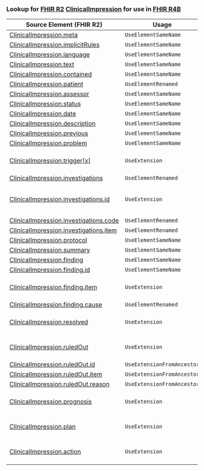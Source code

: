 ### Lookup for [FHIR R2](https://hl7.org/fhir/DSTU2/) [ClinicalImpression](https://hl7.org/fhir/DSTU2/ClinicalImpression.html) for use in [FHIR R4B](https://hl7.org/fhir/R4B/)

| Source Element (FHIR R2) | Usage | Target |
| -------------- | ----- | ------ |
| [ClinicalImpression.meta](https://hl7.org/fhir/DSTU2/ClinicalImpression.html#resource) | `UseElementSameName` | [ClinicalImpression.meta](https://hl7.org/fhir/R4B/ClinicalImpression.html#resource) |
| [ClinicalImpression.implicitRules](https://hl7.org/fhir/DSTU2/ClinicalImpression.html#resource) | `UseElementSameName` | [ClinicalImpression.implicitRules](https://hl7.org/fhir/R4B/ClinicalImpression.html#resource) |
| [ClinicalImpression.language](https://hl7.org/fhir/DSTU2/ClinicalImpression.html#resource) | `UseElementSameName` | [ClinicalImpression.language](https://hl7.org/fhir/R4B/ClinicalImpression.html#resource) |
| [ClinicalImpression.text](https://hl7.org/fhir/DSTU2/ClinicalImpression.html#resource) | `UseElementSameName` | [ClinicalImpression.text](https://hl7.org/fhir/R4B/ClinicalImpression.html#resource) |
| [ClinicalImpression.contained](https://hl7.org/fhir/DSTU2/ClinicalImpression.html#resource) | `UseElementSameName` | [ClinicalImpression.contained](https://hl7.org/fhir/R4B/ClinicalImpression.html#resource) |
| [ClinicalImpression.patient](https://hl7.org/fhir/DSTU2/ClinicalImpression.html#resource) | `UseElementRenamed` | [ClinicalImpression.subject](https://hl7.org/fhir/R4B/ClinicalImpression.html#resource) |
| [ClinicalImpression.assessor](https://hl7.org/fhir/DSTU2/ClinicalImpression.html#resource) | `UseElementSameName` | [ClinicalImpression.assessor](https://hl7.org/fhir/R4B/ClinicalImpression.html#resource) |
| [ClinicalImpression.status](https://hl7.org/fhir/DSTU2/ClinicalImpression.html#resource) | `UseElementSameName` | [ClinicalImpression.status](https://hl7.org/fhir/R4B/ClinicalImpression.html#resource) |
| [ClinicalImpression.date](https://hl7.org/fhir/DSTU2/ClinicalImpression.html#resource) | `UseElementSameName` | [ClinicalImpression.date](https://hl7.org/fhir/R4B/ClinicalImpression.html#resource) |
| [ClinicalImpression.description](https://hl7.org/fhir/DSTU2/ClinicalImpression.html#resource) | `UseElementSameName` | [ClinicalImpression.description](https://hl7.org/fhir/R4B/ClinicalImpression.html#resource) |
| [ClinicalImpression.previous](https://hl7.org/fhir/DSTU2/ClinicalImpression.html#resource) | `UseElementSameName` | [ClinicalImpression.previous](https://hl7.org/fhir/R4B/ClinicalImpression.html#resource) |
| [ClinicalImpression.problem](https://hl7.org/fhir/DSTU2/ClinicalImpression.html#resource) | `UseElementSameName` | [ClinicalImpression.problem](https://hl7.org/fhir/R4B/ClinicalImpression.html#resource) |
| [ClinicalImpression.trigger[x]](https://hl7.org/fhir/DSTU2/ClinicalImpression.html#resource) | `UseExtension` | [http://hl7.org/fhir/1.0/StructureDefinition/extension-ClinicalImpression.trigger](StructureDefinition-ext-R2-ClinicalImpression.trigger.html) |
| [ClinicalImpression.investigations](https://hl7.org/fhir/DSTU2/ClinicalImpression.html#resource) | `UseElementRenamed` | [ClinicalImpression.investigation](https://hl7.org/fhir/R4B/ClinicalImpression.html#resource) |
| [ClinicalImpression.investigations.id](https://hl7.org/fhir/DSTU2/ClinicalImpression.html#resource) | `UseExtension` | [http://hl7.org/fhir/1.0/StructureDefinition/extension-ClinicalImpression.investigations.id](StructureDefinition-ext-R2-ClinicalImpression.in.id.html) |
| [ClinicalImpression.investigations.code](https://hl7.org/fhir/DSTU2/ClinicalImpression.html#resource) | `UseElementRenamed` | [ClinicalImpression.investigation.code](https://hl7.org/fhir/R4B/ClinicalImpression.html#resource) |
| [ClinicalImpression.investigations.item](https://hl7.org/fhir/DSTU2/ClinicalImpression.html#resource) | `UseElementRenamed` | [ClinicalImpression.investigation.item](https://hl7.org/fhir/R4B/ClinicalImpression.html#resource) |
| [ClinicalImpression.protocol](https://hl7.org/fhir/DSTU2/ClinicalImpression.html#resource) | `UseElementSameName` | [ClinicalImpression.protocol](https://hl7.org/fhir/R4B/ClinicalImpression.html#resource) |
| [ClinicalImpression.summary](https://hl7.org/fhir/DSTU2/ClinicalImpression.html#resource) | `UseElementSameName` | [ClinicalImpression.summary](https://hl7.org/fhir/R4B/ClinicalImpression.html#resource) |
| [ClinicalImpression.finding](https://hl7.org/fhir/DSTU2/ClinicalImpression.html#resource) | `UseElementSameName` | [ClinicalImpression.finding](https://hl7.org/fhir/R4B/ClinicalImpression.html#resource) |
| [ClinicalImpression.finding.id](https://hl7.org/fhir/DSTU2/ClinicalImpression.html#resource) | `UseElementSameName` | [ClinicalImpression.finding.id](https://hl7.org/fhir/R4B/ClinicalImpression.html#resource) |
| [ClinicalImpression.finding.item](https://hl7.org/fhir/DSTU2/ClinicalImpression.html#resource) | `UseExtension` | [http://hl7.org/fhir/1.0/StructureDefinition/extension-ClinicalImpression.finding.item](StructureDefinition-ext-R2-ClinicalImpression.fi.item.html) |
| [ClinicalImpression.finding.cause](https://hl7.org/fhir/DSTU2/ClinicalImpression.html#resource) | `UseElementRenamed` | [ClinicalImpression.finding.basis](https://hl7.org/fhir/R4B/ClinicalImpression.html#resource) |
| [ClinicalImpression.resolved](https://hl7.org/fhir/DSTU2/ClinicalImpression.html#resource) | `UseExtension` | [http://hl7.org/fhir/1.0/StructureDefinition/extension-ClinicalImpression.resolved](StructureDefinition-ext-R2-ClinicalImpression.resolved.html) |
| [ClinicalImpression.ruledOut](https://hl7.org/fhir/DSTU2/ClinicalImpression.html#resource) | `UseExtension` | [http://hl7.org/fhir/1.0/StructureDefinition/extension-ClinicalImpression.ruledOut](StructureDefinition-ext-R2-ClinicalImpression.ruledOut.html) |
| [ClinicalImpression.ruledOut.id](https://hl7.org/fhir/DSTU2/ClinicalImpression.html#resource) | `UseExtensionFromAncestor` | - |
| [ClinicalImpression.ruledOut.item](https://hl7.org/fhir/DSTU2/ClinicalImpression.html#resource) | `UseExtensionFromAncestor` | - |
| [ClinicalImpression.ruledOut.reason](https://hl7.org/fhir/DSTU2/ClinicalImpression.html#resource) | `UseExtensionFromAncestor` | - |
| [ClinicalImpression.prognosis](https://hl7.org/fhir/DSTU2/ClinicalImpression.html#resource) | `UseExtension` | [http://hl7.org/fhir/1.0/StructureDefinition/extension-ClinicalImpression.prognosis](StructureDefinition-ext-R2-ClinicalImpression.prognosis.html) |
| [ClinicalImpression.plan](https://hl7.org/fhir/DSTU2/ClinicalImpression.html#resource) | `UseExtension` | [http://hl7.org/fhir/1.0/StructureDefinition/extension-ClinicalImpression.plan](StructureDefinition-ext-R2-ClinicalImpression.plan.html) |
| [ClinicalImpression.action](https://hl7.org/fhir/DSTU2/ClinicalImpression.html#resource) | `UseExtension` | [http://hl7.org/fhir/1.0/StructureDefinition/extension-ClinicalImpression.action](StructureDefinition-ext-R2-ClinicalImpression.action.html) |
